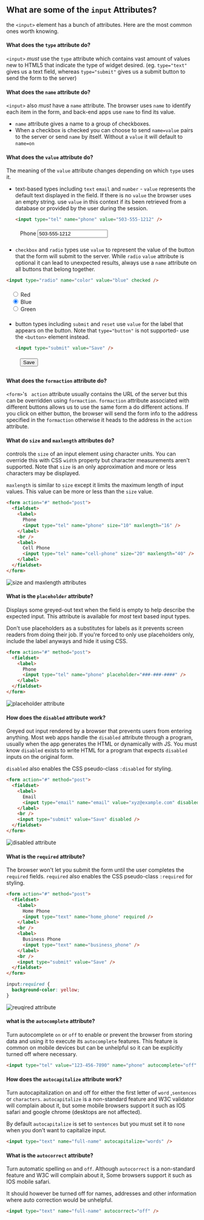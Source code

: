 ## What are some of the `input` Attributes?

the `<input>` element has a bunch of attributes. Here are the most common ones worth knowing. 

#### What does the `type` attribute do?

`<input>` *must* use the `type` attribute which contains vast amount of values new to HTML5 that indicate the type of widget desired. (eg. `type="text"` gives us a text field, whereas `type="submit"` gives us a submit button to send the form to the server) 

#### What does the `name` attribute do?

`<input>` also *must* have a `name` attribute. The browser uses `name` to identify each item in the form, and back-end apps use `name` to find its value.

- `name` attribute gives a name to a group of checkboxes.
- When a checkbox is checked you can choose to send `name=value` pairs to the server or send `name` by itself. Without a `value` it will default to `name=on`

#### What does the `value` attribute do?

The meaning of the `value` attribute changes depending on which `type` uses it. 

- text-based types including `text` `email` and `number` - `value` represents the default text displayed in the field. If there is no `value` the browser uses an empty string. use `value` in this context if its been retrieved from a database or provided by the user during the session.

  ```html
  <input type="tel" name="phone" value="503-555-1212" />
  ```

  <form action="#" method="post">
    <fieldset style="border: none">
      <label>
        Phone
        <input type="tel" name="phone" value="503-555-1212" />
      </label>
    </fieldset>
  </form>

-  `checkbox` and `radio` types use `value` to represent the value of the button that the form will submit to the server. While `radio` `value` attribute is optional it can lead to unexpected results, always use a `name` attribute on all buttons that belong together. 

  ```html
  <input type="radio" name="color" value="blue" checked />
  ```

<form action="#" method="post">
  <fieldset style="border: none">
    <label>
      <input type="radio" name="color" value="red" />
      Red
    </label>
    <br />
<label>
  <input type="radio" name="color" value="blue" checked />
  Blue
</label>
<br />
<label>
  <input type="radio" name="color" value="green" />
  Green
</label>
  </fieldset>
</form>

- button types including `submit` and `reset` use `value` for the label that appears on the button. Note that `type="button"` is not supported- use the `<button>` element instead.

  ```html
  <input type="submit" value="Save" />
  ```

  <form action="#" method="post">
    <fieldset style="border: none">
      <input type="submit" value="Save" />
    </fieldset>
  </form>

#### What does the `formaction` attribute do?

`<form>`'s ` action` attribute usually contains the URL of the server but this can be overridden using `formaction`.  `formaction` attribute associated with different buttons allows us to use the same form a do different actions. If you click on either button, the browser will send the form info to the address specified in the `formaction` otherwise it heads to the address in the `action` attribute.

#### What do `size` and `maxlength` attributes do?

controls the `size` of an input element using character units. You can override this with CSS `width` property but character measurements aren't supported. Note that `size` is an only approximation and more or less characters may be displayed.

`maxlength` is similar to `size` except it limits the maximum length of input values. This value can be more or less than the `size` value. 

```html
<form action="#" method="post">
  <fieldset>
    <label>
      Phone
      <input type="tel" name="phone" size="10" maxlength="16" />
    </label>
    <br />
    <label>
      Cell Phone
      <input type="tel" name="cell-phone" size="20" maxlength="40" />
    </label>
  </fieldset>
</form>
```

![size and maxlength attributes](https://d3jtzah944tvom.cloudfront.net/202/images/lesson_5/input-attributes-04.png)

#### What is the `placeholder` attribute?

Displays some greyed-out text when the field is empty to help describe the expected input. This attribute is available for *most* text based input types.

Don't use placeholders as a substitutes for labels as it prevents screen readers from doing their job. If you're forced to only use placeholders only, include the label anyways and hide it using CSS. 

```html
<form action="#" method="post">
  <fieldset>
    <label>
      Phone
      <input type="tel" name="phone" placeholder="###-###-####" />
    </label>
  </fieldset>
</form>
```

![placeholder attribute](https://d3jtzah944tvom.cloudfront.net/202/images/lesson_5/input-attributes-05.png)

#### How does the `disabled` attribute work?

Greyed out input rendered by a browser that prevents users from entering anything. Most web apps handle the `disabled` attribute through a program, usually when the app generates the HTML or dynamically with JS. You must know `disabled` exists to write HTML for a program that expects `disabled` inputs on the original form.   

`disabled` also enables the CSS pseudo-class `:disabled` for styling. 

```html
<form action="#" method="post">
  <fieldset>
    <label>
      Email
      <input type="email" name="email" value="xyz@example.com" disabled />
    </label>
    <br />
    <input type="submit" value="Save" disabled />
  </fieldset>
</form>
```

![disabled attribute](https://d3jtzah944tvom.cloudfront.net/202/images/lesson_5/input-attributes-06.png)

#### What is the `required` attribute?

The browser won't let you submit the form until the user completes the `required` fields. `required` also enables the CSS pseudo-class `:required` for styling.  

```html
<form action="#" method="post">
  <fieldset>
    <label>
      Home Phone
      <input type="text" name="home_phone" required />
    </label>
    <br />
    <label>
      Business Phone
      <input type="text" name="business_phone" />
    </label>
    <br />
    <input type="submit" value="Save" />
  </fieldset>
</form>
```

```css
input:required {
  background-color: yellow;
}
```

![reuqired attribute](https://d3jtzah944tvom.cloudfront.net/202/images/lesson_5/input-attributes-07.png)

#### what is the `autocomplete` attribute?

Turn autocomplete `on` or `off` to enable or prevent the browser from  storing data and using it to execute its `autocomplete` features. This feature is common on mobile devices but can be unhelpful so it can be explicitly turned off where necessary. 

```html
<input type="tel" value="123-456-7890" name="phone" autocomplete="off" />
```



#### How does the `autocapitalize` attribute work?

Turn autocapitalization on and off for either the first letter of `word` ,`sentences` or `characters`. `autocapitalize` is a non-standard feature and W3C validator will complain about it, but some mobile browsers support it such as IOS safari and google chrome (desktops are not affected). 

By default `autocapitalize` is set to `sentences` but you must set it to `none` when you don't want to capitalize input. 

```html
<input type="text" name="full-name" autocapitalize="words" />
```



#### What is the `autocorrect` attribute?

Turn automatic spelling `on` and `off`. Although `autocorrect` is a non-standard feature and W3C will complain about it, Some browsers support it such as IOS mobile safari. 

It should however be turned off for names, addresses and other information where auto correction would be unhelpful. 

```html
<input type="text" name="full-name" autocorrect="off" />
```